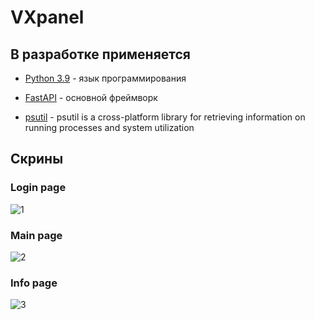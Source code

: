 # VXpanel

## В разработке применяется ##

* [Python 3.9](https://www.python.org/) - язык программирования

* [FastAPI](https://fastapi.tiangolo.com) - основной фреймворк

* [psutil](https://pypi.org/project/psutil/) - psutil is a cross-platform library for retrieving information on running processes and system utilization

## Скрины ##

### Login page

![1](https://raw.githubusercontent.com/vsecoder/vxpanel/main/img/1.png)

### Main page

![2](https://raw.githubusercontent.com/vsecoder/vxpanel/main/img/2.png)

### Info page

![3](https://raw.githubusercontent.com/vsecoder/vxpanel/main/img/3.png)
